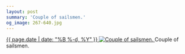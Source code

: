 ```yaml
---
layout: post
summary: 'Couple of sailsmen.'
og_image: 267-640.jpg
---
```


<p>
 <time>
  <a href="/267">
   {{ page.date | date: "%B %-d, %Y" }}
  </a>
 </time>
 <a href="/267">
  <img alt="Couple of sailsmen." sizes="(min-width: 700px) 50vw, calc(100vw - 2rem)" src="{{ site.assets_url }}/267-320.jpg" srcset="{{ site.assets_url }}/267-640.jpg 640w, {{ site.assets_url }}/267-480.jpg 480w, {{ site.assets_url }}/267-320.jpg 320w, {{ site.assets_url }}/267-160.jpg 160w"/>
 </a>
 <span>
  Couple of sailsmen.
 </span>
</p>
